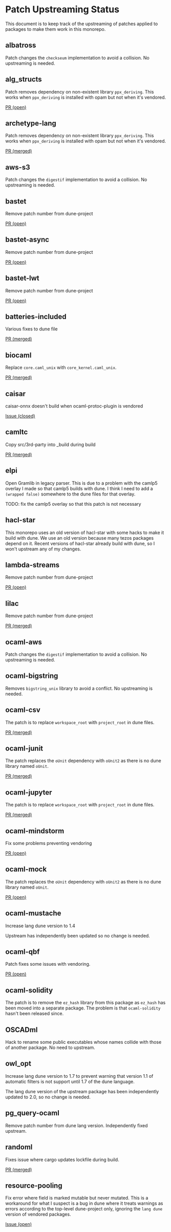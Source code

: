 # Patch Upstreaming Status

This document is to keep track of the upstreaming of patches applied to packages
to make them work in this monorepo.

## albatross

Patch changes the `checkseum` implementation to avoid a collision. No upstreaming is needed.

## alg_structs

Patch removes dependency on non-existent library `ppx_deriving`. This works when
`ppx_deriving` is installed with opam but not when it's vendored.

[PR (open)](https://github.com/shonfeder/alg_structs/pull/8)

## archetype-lang

Patch removes dependency on non-existent library `ppx_deriving`. This works when
`ppx_deriving` is installed with opam but not when it's vendored.

[PR (merged)](https://github.com/completium/archetype-lang/pull/336)

## aws-s3

Patch changes the `digestif` implementation to avoid a collision. No upstreaming is needed.

## bastet

Remove patch number from dune-project

[PR (open)](https://github.com/Risto-Stevcev/bastet/pull/38)

## bastet-async

Remove patch number from dune-project

[PR (open)](https://github.com/Risto-Stevcev/bastet-async/pull/1)

## bastet-lwt

Remove patch number from dune-project

[PR (open)](https://github.com/Risto-Stevcev/bastet-lwt/pull/1)

## batteries-included

Various fixes to dune file

[PR (merged)](https://github.com/ocaml-batteries-team/batteries-included/pull/1104)

## biocaml

Replace `core.caml_unix` with `core_kernel.caml_unix`.

[PR (merged)](https://github.com/biocaml/biocaml/pull/182)

## caisar

caisar-onnx doesn't build when ocaml-protoc-plugin is vendored

[Issue (closed)](https://git.frama-c.com/pub/caisar/-/issues/1)

## camltc

Copy src/3rd-party into _build during build

[PR (merged)](https://github.com/toolslive/camltc/pull/50)

## elpi

Open Gramlib in legacy parser. This is due to a problem with the camlp5 overlay
I made so that camlp5 builds with dune. I think I need to add a `(wrapped
false)` somewhere to the dune files for that overlay.

TODO: fix the camlp5 overlay so that this patch is not necessary

## hacl-star

This monorepo uses an old version of hacl-star with some hacks to make it build
with dune. We use an old version because many tezos packages depend on it.
Recent versions of hacl-star already build with dune, so I won't upstream any of
my changes.

## lambda-streams

Remove patch number from dune-project

[PR (open)](https://github.com/Risto-Stevcev/lambda-streams/pull/2)

## lilac

Remove patch number from dune-project

[PR (merged)](https://github.com/shnewto/lilac/pull/1)

## ocaml-aws

Patch changes the `digestif` implementation to avoid a collision. No upstreaming is needed.

## ocaml-bigstring

Removes `bigstring_unix` library to avoid a conflict. No upstreaming is needed.

## ocaml-csv

The patch is to replace `workspace_root` with `project_root` in dune files.

[PR (merged)](https://github.com/Chris00/ocaml-csv/pull/39)

## ocaml-junit

The patch replaces the `oUnit` dependency with `oUnit2` as there is no dune
library named `oUnit`.

[PR (merged)](https://github.com/Khady/ocaml-junit/pull/4)

## ocaml-jupyter

The patch is to replace `workspace_root` with `project_root` in dune files.

[PR (merged)](https://github.com/akabe/ocaml-jupyter/pull/198)

## ocaml-mindstorm

Fix some problems preventing vendoring

[PR (open)](https://github.com/Chris00/ocaml-mindstorm/pull/4)

## ocaml-mock

The patch replaces the `oUnit` dependency with `oUnit2` as there is no dune
library named `oUnit`.

[PR (open)](https://github.com/cryptosense/ocaml-mock/pull/6)

## ocaml-mustache

Increase lang dune version to 1.4

Upstream has independently been updated so no change is needed.

## ocaml-qbf

Patch fixes some issues with vendoring.

[PR (open)](https://github.com/c-cube/ocaml-qbf/pull/14)

## ocaml-solidity

The patch is to remove the `ez_hash` library from this package as `ez_hash` has
been moved into a separate package. The problem is that `ocaml-solidity` hasn't
been released since.

## OSCADml

Hack to rename some public executables whose names collide with those of another
package. No need to upstream.

## owl_opt

Increase lang dune version to 1.7 to prevent warning that version 1.1 of
automatic filters is not support until 1.7 of the  dune language.

The lang dune version of the upstream package has been independently updated to
2.0, so no change is needed.

## pg_query-ocaml

Remove patch number from dune lang version. Independently fixed upstream.

## randoml

Fixes issue where cargo updates lockfile during build.

[PR (merged)](https://github.com/mimoo/randoml/pull/4)

## resource-pooling

Fix error where field is marked mutable but never mutated. This is a workaround
for what I suspect is a bug in dune where it treats warnings as errors according
to the top-level dune-project only, ignoring the `lang dune` version of
vendored packages.

[Issue (open)](https://github.com/ocaml/dune/issues/7034)
